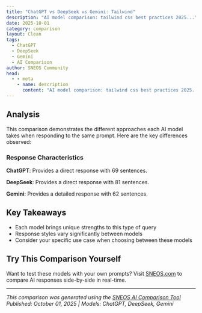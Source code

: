 ```yaml
---
title: "ChatGPT vs DeepSeek vs Gemini: Tailwind"
description: "AI model comparison: tailwind css best practices 2025..."
date: 2025-10-01
category: comparison
layout: Clean
tags:
  - ChatGPT
  - DeepSeek
  - Gemini
  - AI Comparison
author: SNEOS Community
head:
  - - meta
    - name: description
      content: "AI model comparison: tailwind css best practices 2025..."
---
```


<ChatComparison
  title="ChatGPT vs DeepSeek vs Gemini: Tailwind"
  prompt="tailwind css best practices 2025"
  :responses='{
    "ChatGPT": "Certainly! Here are some best practices for using Tailwind CSS in 2025, incorporating the latest trends, features, and methodologies to help you write clean, maintainable, and efficient styles:\n\n### 1. Use the Latest Tailwind CSS Version\n- Stay updated with the latest Tailwind release to take advantage of new utilities, performance improvements, and features like JIT mode enhancements, extended color palettes, and better plugin support.\n\n### 2. Embrace JIT Mode (Just-In-Time Compiler)\n- Tailwind\u0027s JIT mode is now the default and non-optional.\n- Benefits include: faster builds, arbitrary value support, and only generating the CSS you actually use, which minimizes file size.\n\n### 3. Use Arbitrary Values and Variants Wisely\n- Tailwind allows arbitrary values (e.g., \u0060text-[24px]\u0060, \u0060bg-[#123456]\u0060) which provide flexibility.\n- Prefer these for one-off styles but avoid overusing them to maintain consistency and readability.\n\n### 4. Leverage @apply for Reusable Component Styles\n- Use \u0060@apply\u0060 within your CSS (or Tailwind-compatible preprocessors) to create reusable utility combos.\n- Helps maintain DRY (Don\u2019t Repeat Yourself) principles.\n- Example:\n\n  \u0060\u0060\u0060css\n  .btn {\n    @apply px-4 py-2 bg-blue-600 text-white rounded hover:bg-blue-700;\n  }\n  \u0060\u0060\u0060\n\n### 5. Structure Your Project With Componentization\n- Combine Tailwind with component-based frameworks (React, Vue, Svelte).\n- Isolate styles per component, leveraging utility classes directly in JSX/TSX or templates.\n- Use Tailwind\u0027s [\u0060className\u0060/\u0060class\u0060 binding\u0060](https://tailwindcss.com/docs/handling-based-on-state) features with frameworks for dynamic styles.\n\n### 6. Use Preset Themes and Design Tokens\n- Create Tailwind presets or extend the theme configuration for your design system.\n- Maintain consistency by defining colors, fonts, spacing, and custom utilities in \u0060tailwind.config.js\u0060.\n  \n  \u0060\u0060\u0060js\n  module.exports = {\n    theme: {\n      extend: {\n        colors: {\n          primary: \u0027#1D4ED8\u0027,\n          secondary: \u0027#9333EA\u0027,\n        },\n      },\n    },\n  }\n  \u0060\u0060\u0060\n  \n### 7. Minimize Inline Complex Logic in Class Names\n- For highly conditional or complex class toggling, consider helper libraries like \u0060clsx\u0060 or \u0060classnames\u0060.\n- Keeps your markup readable.\n\n### 8. Accessibility (a11y) Focus\n- Tailwind doesn\u2019t manage accessibility automatically.\n- Use semantic HTML.\n- Combine Tailwind with ARIA attributes.\n- Use focus utilities like \u0060focus:outline-none\u0060 carefully, always providing alternate focus indicators to maintain keyboard accessibility.\n\n### 9. Use Plugins to Enhance Tailwind\n- Popular plugins include:\n  - Typography (\u0060@tailwindcss/typography\u0060)\n  - Forms (\u0060@tailwindcss/forms\u0060)\n  - Aspect Ratio (\u0060@tailwindcss/aspect-ratio\u0060)\n  - Line Clamp (\u0060@tailwindcss/line-clamp\u0060)\n- These plugins provide additional utilities for better UX and more granular design control.\n\n### 10. Optimize Build Size for Production\n- Use PurgeCSS integrated in Tailwind to remove unused styles.\n- In Tailwind 3.x\u002B, JIT mode handles this automatically.\n- Make sure purge paths cover all files where Tailwind classes appear.\n\n### 11. Use Dark Mode Effectively\n- Tailwind supports several dark mode strategies (\u0060media\u0060 or \u0060class\u0060).\n- Use \u0060class\u0060 strategy for toggleable dark mode.\n- Define dark variants in your \u0060tailwind.config.js\u0060 to ensure consistent theming.\n\n### 12. Maintain Readability and Developer Experience\n- Group classes logically \u2014 by functionality like layout, typography, color.\n- Use comments for complex utility class patterns.\n- Consider linters and formatters that understand Tailwind classes (e.g., Prettier plugins).\n\n### 13. Integrate with CSS Variables for Dynamic Theming\n- Tailwind 3\u002B allows easy integration with CSS variables for runtime theming and advanced control.\n- Define colors or spacing based on CSS variables for personalization (dark mode, user preferences).\n\n### Example \u0060tailwind.config.js\u0060 Snippet for 2025:\n\n\u0060\u0060\u0060js\nmodule.exports = {\n  darkMode: \u0027class\u0027, // class strategy for toggleable dark mode\n  content: [\u0027./src/**/*.{js,ts,jsx,tsx,vue,svelte,html}\u0027],\n  theme: {\n    extend: {\n      colors: {\n        primary: \u0027var(--color-primary)\u0027,\n        secondary: \u0027var(--color-secondary)\u0027,\n      },\n      spacing: {\n        \u0027128\u0027: \u002732rem\u0027,\n      },\n    },\n  },\n  plugins: [\n    require(\u0027@tailwindcss/forms\u0027),\n    require(\u0027@tailwindcss/typography\u0027),\n  ],\n}\n\u0060\u0060\u0060\n\n---\n\n### Summary\n\n- Always use the latest Tailwind with JIT enabled.\n- Prioritize utility-first but combine with \u0060@apply\u0060 for maintainability.\n- Design a consistent theme and extend Tailwind config accordingly.\n- Use plugins for enhanced UI components.\n- Keep accessibility and responsive design top of mind.\n- Optimize production builds and developer experience.\n\nFollowing these best practices will help you build scalable, maintainable, and future-proof apps with Tailwind CSS in 2025. If you want, I can also provide specific patterns or example components!",
    "DeepSeek": "Of course! While 2025 is still ahead of us, we can extrapolate from the current trajectory of Tailwind CSS and the broader web development ecosystem to outline the \u0022best practices\u0022 that are becoming standard and will be crucial in 2025.\n\nThe overarching theme is **clarity, maintainability, and leveraging the full power of the modern Tailwind ecosystem.**\n\nHere are the Tailwind CSS best practices for 2025:\n\n---\n\n### 1. Semantic Classing with \u0060@apply\u0060 (The Right Way)\n\nThe old debate of \u0022utility-first\u0022 vs. \u0022semantic classes\u0022 has found a mature middle ground.\n\n*   **Best Practice:** Use \u0060@apply\u0060 sparingly to create small, reusable, **semantic components** for truly repetitive design patterns, *not* for every little element.\n*   **Why:** It reduces duplication while keeping your HTML readable and your CSS manageable. It\u0027s perfect for things like buttons, badges, cards, and form inputs.\n*   **How (in your CSS/PostCSS file):**\n    \u0060\u0060\u0060css\n    /* Good: Creating a component */\n    .btn-primary {\n      @apply px-4 py-2 bg-blue-600 text-white font-semibold rounded-lg shadow-md hover:bg-blue-700 focus:outline-none focus:ring-2 focus:ring-blue-400 focus:ring-opacity-75;\n    }\n\n    /* Bad: Just re-bundling utilities for a one-off element */\n    .page-header {\n      @apply text-3xl font-bold text-gray-800 mb-4;\n    }\n    \u0060\u0060\u0060\n    In the \u0022bad\u0022 example, you\u0027re better off keeping the utilities in your HTML for that one-off element.\n\n### 2. Embrace \u0060tailwindcss/typography\u0060 and \u0060tailwindcss/forms\u0060\n\nThese official plugins are no longer optional extras; they are core to a fast and consistent development process.\n\n*   **\u0060@tailwindcss/typography\u0060:** For any project involving user-generated or markdown-driven content (blogs, documentation, CMS pages). It provides a set of \u0060prose\u0060 classes that make raw HTML look beautiful without custom styling.\n    \u0060\u0060\u0060html\n    \u003Carticle class=\u0022prose prose-lg prose-headings:text-slate-800 max-w-none\u0022\u003E\n      \u003C!-- Your raw HTML/markdown content here --\u003E\n      \u003Ch1\u003EMy Blog Post\u003C/h1\u003E\n      \u003Cp\u003EThis will automatically be styled.\u003C/p\u003E\n    \u003C/article\u003E\n    \u0060\u0060\u0060\n*   **\u0060@tailwindcss/forms\u0060:** Provides a simple reset for form elements across browsers, making them much easier to style with Tailwind utilities. Just include it in your \u0060tailwind.config.js\u0060.\n\n### 3. Strategic Use of CSS-in-JS (or JS-in-CSS) with Runtime\n\nFor highly dynamic, component-driven applications (e.g., React, Vue), the combination of Tailwind with a runtime-based CSS-in-JS library is powerful.\n\n*   **Best Practice:** Use **Tailwind CSS** for 95% of your styling (layout, spacing, typography, core components) and a library like **Tailwind Variants** or **cva (Class Variance Authority)** for managing complex component variants.\n*   **Why:** It provides type-safety, incredible IntelliSense, and a clean API for components with multiple states (e.g., \u0060size\u0060, \u0060variant\u0060, \u0060state\u0060).\n*   **Example with \u0060cva\u0060:**\n    \u0060\u0060\u0060jsx\n    import { cva } from \u0027class-variance-authority\u0027;\n\n    const button = cva(\n      // Base styles\n      [\u0027font-semibold\u0027, \u0027rounded\u0027, \u0027transition-colors\u0027, \u0027duration-200\u0027],\n      {\n        variants: {\n          intent: {\n            primary: [\u0027bg-blue-500\u0027, \u0027text-white\u0027, \u0027hover:bg-blue-600\u0027],\n            secondary: [\u0027bg-gray-200\u0027, \u0027text-gray-900\u0027, \u0027hover:bg-gray-300\u0027],\n          },\n          size: {\n            small: [\u0027text-sm\u0027, \u0027py-1\u0027, \u0027px-2\u0027],\n            medium: [\u0027text-base\u0027, \u0027py-2\u0027, \u0027px-4\u0027],\n          },\n        },\n        defaultVariants: {\n          intent: \u0027primary\u0027,\n          size: \u0027medium\u0027,\n        },\n      }\n    );\n\n    // Usage in a React component\n    \u003Cbutton className={button({ intent: \u0027secondary\u0027, size: \u0027small\u0027 })}\u003E\n      Click Me\n    \u003C/button\u003E\n    \u0060\u0060\u0060\n\n### 4. Master the \u0060tailwind.config.js\u0060 File\n\nYour config file is the heart of your design system.\n\n*   **Extend, Don\u0027t Override:** Use the \u0060theme.extend\u0060 property for most of your customizations to avoid completely replacing Tailwind\u0027s default theme. This makes upgrades smoother.\n*   **Use CSS Custom Properties (Variables):** Define your design tokens as CSS variables and reference them in your config. This is excellent for theming and integrating with CSS.\n    \u0060\u0060\u0060js\n    // tailwind.config.js\n    module.exports = {\n      theme: {\n        extend: {\n          colors: {\n            primary: \u0027var(--color-primary)\u0027,\n            secondary: \u0027var(--color-secondary)\u0027,\n          },\n        },\n      },\n    }\n    \u0060\u0060\u0060\n    \u0060\u0060\u0060css\n    /* In your global CSS */\n    :root {\n      --color-primary: #3b82f6;\n      --color-secondary: #1e293b;\n    }\n    \u0060\u0060\u0060\n*   **Content Paths:** Be meticulous with your \u0060content\u0060 paths to ensure all your template files are scanned for classes and your production CSS is purged correctly.\n\n### 5. Prioritize Performance and Bundle Size\n\n*   **Use JIT Mode (It\u0027s the Default):** In 2025, Just-In-Time mode is the standard. It generates your styles on-demand, leading to tiny CSS bundles. Ensure you\u0027re not using the deprecated legacy \u0060@tailwind base;\u0060 imports.\n*   **Avoid Arbitrary Values in Loops:** Be cautious about generating an infinite number of styles. Using arbitrary values like \u0060w-[${size}px]\u0060 in a loop can bloat your CSS. Use a predefined set of sizes in your config instead.\n\n### 6. Leverage IDE Tooling to the Fullest\n\nThe developer experience is a key part of the \u0022best practice.\u0022\n\n*   **Official Tailwind CSS IntelliSense Extension:** This is non-negotiable. It provides autocomplete, linting, and class sorting.\n*   **Automatic Class Sorting with Prettier Plugin (\u0060prettier-plugin-tailwindcss\u0060):** This automatically sorts your CSS classes in the recommended order (e.g., layout, positioning, width, typography). This eliminates debates about class order and improves readability and diffing in version control.\n\n### 7. Structure and Organization in HTML\n\n*   **Logical Grouping:** Group related classes. A common pattern is layout/positioning -\u003E spacing/sizing -\u003E typography -\u003E colors/borders -\u003E states (hover, focus).\n    \u0060\u0060\u0060html\n    \u003C!-- Good: Grouped logically --\u003E\n    \u003Cdiv class=\u0022absolute top-0 left-0 flex items-center p-4 space-x-3 text-sm bg-white rounded-lg shadow-lg hover:shadow-xl\u0022\u003E\n    \u0060\u0060\u0060\n*   **Multi-line for Complexity:** Don\u0027t be afraid to put classes on multiple lines for complex components. It\u0027s much easier to read and edit.\n    \u0060\u0060\u0060html\n    \u003Cbutton\n      class=\u0022\n        absolute top-4 right-4\n        flex items-center justify-center\n        w-8 h-8\n        bg-red-500 text-white\n        rounded-full\n        hover:bg-red-600 focus:bg-red-700\n        transition-colors duration-200\n        focus:outline-none focus:ring-2 focus:ring-red-300\n      \u0022\n    \u003E\n      ...\n    \u003C/button\u003E\n    \u0060\u0060\u0060\n\n### Summary for 2025:\n\n| Practice | What to Do | Why |\n| :--- | :--- | :--- |\n| **Semantic Components** | Use \u0060@apply\u0060 for truly reusable UI patterns. | Reduces duplication, improves readability. |\n| **Official Plugins** | Use \u0060typography\u0060 for content, \u0060forms\u0060 for inputs. | Drastic development speed boost. |\n| **Component Variants** | Use \u0060cva\u0060 or \u0060tailwind-variants\u0060 for complex components. | Type-safe, clean, and scalable component APIs. |\n| **Config Mastery** | Extend the theme, use CSS variables for tokens. | Creates a single source of truth for your design system. |\n| **Performance** | Rely on JIT mode, avoid dynamic class generation in loops. | Keeps your CSS bundle minimal and fast. |\n| **Tooling** | Use the IntelliSense extension and Prettier plugin. | Maximizes productivity and ensures consistency. |\n| **HTML Readability** | Group and multi-line complex class lists. | Makes code easier to scan and maintain. |",
    "Gemini": "Okay, let\u0027s project into the future and discuss what Tailwind CSS best practices might look like in 2025.  Keep in mind this is speculative, but based on current trends and likely future developments in the front-end ecosystem.\n\n**Core Principles That Will Endure:**\n\n*   **Utility-First Remains King:** The core philosophy of Tailwind\u2014composing styles by applying small, single-purpose utility classes\u2014will almost certainly remain its dominant paradigm.  The benefits (consistency, speed of development, easy theming) are too strong to abandon.\n*   **Configuration as Code:**  Tailwind\u0027s \u0060tailwind.config.js\u0060 file will still be the central hub for customization.  Expect increased sophistication in how this configuration can be managed and extended.\n*   **Purge Unused Styles:**  Optimizing for production by removing unused CSS is *always* a best practice, and this will continue to be critical.\n*   **Component Abstraction:** While Tailwind encourages utility classes, building reusable components is *essential* for maintainability.  This will be even more important in larger projects.\n\n**Likely Trends and Best Practices in 2025:**\n\n1.  **Enhanced Component Integration:**\n\n    *   **Tailwind CSS in JS Frameworks (Next.js, Remix, SvelteKit, Astro):** Deeper integrations with these frameworks will be commonplace. Expect more seamless server-side rendering (SSR) and static site generation (SSG) workflows with Tailwind.  This means better tooling for managing Tailwind\u0027s configuration within these frameworks\u0027 ecosystems.\n    *   **Component Libraries:**  Expect a proliferation of pre-built component libraries specifically designed for Tailwind. These libraries will likely offer highly customizable components that leverage Tailwind\u0027s utility-first approach, reducing the need to write everything from scratch.\n    *   **Web Components:** With wider adoption of Web Components, Tailwind CSS will have well-defined patterns for styling them, potentially involving custom properties (CSS variables) and shadow DOM considerations.\n\n2.  **Smarter and More Automated Tooling:**\n\n    *   **AI-Powered Class Suggestions:** IDE extensions might leverage AI to suggest the most appropriate Tailwind classes based on the context of your HTML/JSX.  Imagine typing \u0060\u003Cbutton\u003E\u0060 and having suggestions like \u0060bg-blue-500 text-white font-bold py-2 px-4 rounded\u0060 appear based on common button styling patterns.\n    *   **Advanced Purging and Optimization:**  PurgeCSS and similar tools will become even more intelligent, understanding dynamic class names (e.g., classes generated based on data) and ensuring that only truly unused styles are removed.\n    *   **Visual Editors with Tailwind Support:**  \u0022No-code\u0022 or \u0022low-code\u0022 visual editors will have mature Tailwind integrations, allowing designers and developers to visually build interfaces using Tailwind\u0027s utility classes.\n    *   **Linting Improvements:** Linters will become more sophisticated, enforcing best practices like consistent class ordering, preventing overly long class lists, and suggesting more semantic class combinations.\n\n3.  **More Dynamic and Adaptive Styling:**\n\n    *   **State-Based Variants:**  Expect more built-in variants for handling complex component states (e.g., loading, error, success, disabled) without relying solely on custom CSS or JavaScript.  Potentially, Tailwind could offer more abstract ways to manage state-driven styles.\n    *   **Container Queries:**  As container queries become more widely supported, Tailwind will likely provide utilities to easily apply styles based on the size of a component\u0027s container, rather than just the viewport. This will enable more truly responsive and context-aware designs.\n    *   **CSS Variables (Custom Properties) as a First-Class Citizen:**  While Tailwind already allows using CSS variables, expect even tighter integration.  This might involve Tailwind providing a more structured way to manage and generate CSS variables based on its configuration.\n\n4.  **Enhanced Theming and Customization:**\n\n    *   **Design Tokens as the Source of Truth:**  Using design tokens (abstract representations of design values like colors, fonts, and spacing) will become a standard practice. Tailwind configurations will likely integrate seamlessly with design token systems, allowing for a single source of truth for your design language.\n    *   **Advanced Theme Switching:**  More sophisticated theme switching capabilities, potentially supporting multiple themes per page or component, and easier management of dark/light mode variations.\n    *   **Visual Theme Editors:** Tools for visually creating and managing Tailwind themes will become more common, allowing designers to customize the look and feel without writing code.\n\n5.  **Accessibility as a Core Consideration:**\n\n    *   **Built-in Accessibility Checks:**  Tailwind tooling will likely incorporate accessibility checks to warn developers about potential issues like insufficient contrast, missing ARIA attributes, or improper semantic HTML.\n    *   **Accessibility-Focused Utility Classes:**  Expect new utility classes specifically designed to improve accessibility, such as classes for managing focus states, providing screen reader text, and ensuring proper keyboard navigation.\n    *   **Accessibility-Aware Component Libraries:** Component libraries will prioritize accessibility, providing components that are WCAG compliant out of the box.\n\n**Revised Best Practices List (2025 Edition):**\n\n*   **Leverage Framework Integrations:**  Use the dedicated Tailwind integrations provided by your chosen JavaScript framework (Next.js, Remix, etc.) for optimal performance and developer experience.\n*   **Adopt a Component-Based Approach:**  Don\u0027t just sprinkle utility classes everywhere. Create reusable components that encapsulate styling and behavior.\n*   **Utilize a Design Token System:** Define your design language with design tokens and integrate them with your Tailwind configuration for a single source of truth.\n*   **Prioritize Accessibility:**  Use accessibility-focused utility classes and tools to ensure your designs are inclusive.  Test with assistive technologies.\n*   **Automate Class Ordering with Linters:**  Enforce a consistent class order to improve readability and maintainability.\n*   **Embrace AI-Powered Tooling:**  Take advantage of AI-powered IDE extensions and other tools to streamline your Tailwind workflow.\n*   **Optimize for Production:**  Always purge unused CSS and consider other performance optimizations like CSS minification and compression.\n*   **Use CSS Variables Wisely:**  Leverage CSS variables for dynamic styling, theming, and managing component variants.\n*   **Stay Updated with the Latest Tailwind Features:** Keep an eye on Tailwind\u0027s roadmap and new releases to take advantage of the latest features and improvements.\n*   **Contribute to the Tailwind Community:** Share your knowledge, contribute to open-source projects, and help shape the future of Tailwind CSS.\n\n**In Summary:**\n\nIn 2025, Tailwind CSS will likely be even more powerful, flexible, and developer-friendly. The focus will be on tighter integrations with modern frameworks, smarter tooling, enhanced theming capabilities, and a strong emphasis on accessibility. By adopting these best practices, developers can leverage Tailwind CSS to build high-quality, performant, and maintainable web applications.\n"
  }'
  published-date="19:43"
/>

## Analysis

This comparison demonstrates the different approaches each AI model takes when responding to the same prompt. Here are the key differences observed:

### Response Characteristics

**ChatGPT**: Provides a direct response with 69 sentences. 

**DeepSeek**: Provides a direct response with 81 sentences. 

**Gemini**: Provides a detailed response with 62 sentences. 

## Key Takeaways

- Each model brings unique strengths to this type of query
- Response styles vary significantly between models
- Consider your specific use case when choosing between these models

## Try This Comparison Yourself

Want to test these models with your own prompts? Visit [SNEOS.com](https://sneos.com) to compare AI responses side-by-side in real-time.

---

*This comparison was generated using the [SNEOS AI Comparison Tool](https://sneos.com)*
*Published: October 01, 2025 | Models: ChatGPT, DeepSeek, Gemini*
